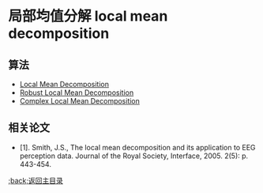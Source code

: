 # 局部均值分解  local mean decomposition

## 算法
* [Local Mean Decomposition](https://ww2.mathworks.cn/matlabcentral/fileexchange/37849-local-mean-decomposition?s_tid=FX_rc2_behav)
* [Robust Local Mean Decomposition](https://ww2.mathworks.cn/matlabcentral/fileexchange/66935-robust-local-mean-decomposition)
* [Complex Local Mean Decomposition](https://www.sciencedirect.com/science/article/pii/S0925231210004595)

## 相关论文
* [1].	Smith, J.S., The local mean decomposition and its application to EEG perception data. Journal of the Royal Society, Interface, 2005. 2(5): p. 443-454.  

[;back;返回主目录](../README.md)

